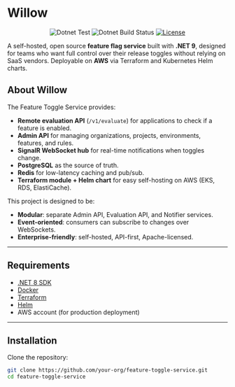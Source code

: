 # Willow

<p align="center">
<img src="https://github.com/MatheusSw/willow/actions/workflows/dotnet-test.yml/badge.svg" alt="Dotnet Test">
<img src="https://github.com/MatheusSw/willow/actions/workflows/dotnet-build.yml/badge.svg?branch=develop" alt="Dotnet Build Status">
<a href="./LICENSE"><img src="https://img.shields.io/badge/license-apache_2.0-orange" alt="License"></a>
</p>

A self-hosted, open source **feature flag service** built with **.NET 9**, designed for teams who want full control over their release toggles without relying on SaaS vendors. Deployable on **AWS** via Terraform and Kubernetes Helm charts.

## About Willow

The Feature Toggle Service provides:

- **Remote evaluation API** (`/v1/evaluate`) for applications to check if a feature is enabled.
- **Admin API** for managing organizations, projects, environments, features, and rules.
- **SignalR WebSocket hub** for real-time notifications when toggles change.
- **PostgreSQL** as the source of truth.
- **Redis** for low-latency caching and pub/sub.
- **Terraform module + Helm chart** for easy self-hosting on AWS (EKS, RDS, ElastiCache).

This project is designed to be:
- **Modular**: separate Admin API, Evaluation API, and Notifier services.
- **Event-oriented**: consumers can subscribe to changes over WebSockets.
- **Enterprise-friendly**: self-hosted, API-first, Apache-licensed.

---

## Requirements

- [.NET 8 SDK](https://dotnet.microsoft.com/en-us/download/dotnet/8.0)
- [Docker](https://www.docker.com/)
- [Terraform](https://developer.hashicorp.com/terraform)
- [Helm](https://helm.sh/)
- AWS account (for production deployment)

---

## Installation

Clone the repository:

```bash
git clone https://github.com/your-org/feature-toggle-service.git
cd feature-toggle-service
```